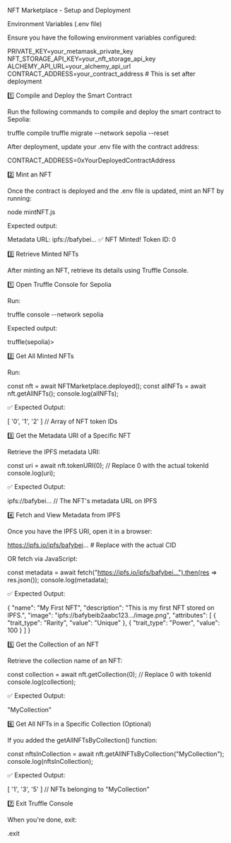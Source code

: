 NFT Marketplace - Setup and Deployment

Environment Variables (.env file)

Ensure you have the following environment variables configured:

PRIVATE_KEY=your_metamask_private_key
NFT_STORAGE_API_KEY=your_nft_storage_api_key
ALCHEMY_API_URL=your_alchemy_api_url
CONTRACT_ADDRESS=your_contract_address  # This is set after deployment

1️⃣ Compile and Deploy the Smart Contract

Run the following commands to compile and deploy the smart contract to Sepolia:

truffle compile
truffle migrate --network sepolia --reset

After deployment, update your .env file with the contract address:

CONTRACT_ADDRESS=0xYourDeployedContractAddress

2️⃣ Mint an NFT

Once the contract is deployed and the .env file is updated, mint an NFT by running:

node mintNFT.js

Expected output:

Metadata URL: ipfs://bafybei...
✅ NFT Minted! Token ID: 0

3️⃣ Retrieve Minted NFTs

After minting an NFT, retrieve its details using Truffle Console.

1️⃣ Open Truffle Console for Sepolia

Run:

truffle console --network sepolia

Expected output:

truffle(sepolia)>

2️⃣ Get All Minted NFTs

Run:

const nft = await NFTMarketplace.deployed();
const allNFTs = await nft.getAllNFTs();
console.log(allNFTs);

✅ Expected Output:

[ '0', '1', '2' ] // Array of NFT token IDs

3️⃣ Get the Metadata URI of a Specific NFT

Retrieve the IPFS metadata URI:

const uri = await nft.tokenURI(0); // Replace 0 with the actual tokenId
console.log(uri);

✅ Expected Output:

ipfs://bafybei... // The NFT's metadata URL on IPFS

4️⃣ Fetch and View Metadata from IPFS

Once you have the IPFS URI, open it in a browser:

https://ipfs.io/ipfs/bafybei...  # Replace with the actual CID

OR fetch via JavaScript:

const metadata = await fetch("https://ipfs.io/ipfs/bafybei...").then(res => res.json());
console.log(metadata);

✅ Expected Output:

{
  "name": "My First NFT",
  "description": "This is my first NFT stored on IPFS.",
  "image": "ipfs://bafybeib2aabc123.../image.png",
  "attributes": [
    { "trait_type": "Rarity", "value": "Unique" },
    { "trait_type": "Power", "value": 100 }
  ]
}

5️⃣ Get the Collection of an NFT

Retrieve the collection name of an NFT:

const collection = await nft.getCollection(0); // Replace 0 with tokenId
console.log(collection);

✅ Expected Output:

"MyCollection"

6️⃣ Get All NFTs in a Specific Collection (Optional)

If you added the getAllNFTsByCollection() function:

const nftsInCollection = await nft.getAllNFTsByCollection("MyCollection");
console.log(nftsInCollection);

✅ Expected Output:

[ '1', '3', '5' ] // NFTs belonging to "MyCollection"

7️⃣ Exit Truffle Console

When you're done, exit:

.exit